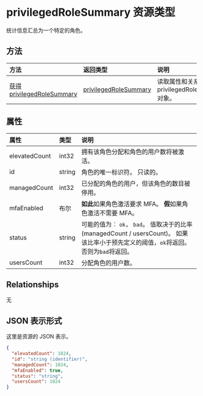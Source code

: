 # <a name="privilegedrolesummary-resource-type"></a>privilegedRoleSummary 资源类型

统计信息汇总为一个特定的角色。


## <a name="methods"></a>方法

| 方法           | 返回类型    |说明|
|:---------------|:--------|:----------|
|[获得 privilegedRoleSummary](../api/privilegedrolesummary_get.md) | [privilegedRoleSummary](privilegedrolesummary.md) |读取属性和关系的 privilegedRoleSummary 对象。|

## <a name="properties"></a>属性
| 属性     | 类型   |说明|
|:---------------|:--------|:----------|
|elevatedCount|int32|拥有该角色分配和角色的用户数将被激活。|
|id|string| 角色的唯一标识符。 只读的。|
|managedCount|int32|已分配的角色的用户，但该角色的数目被停用。|
|mfaEnabled|布尔|**如此**如果角色激活要求 MFA。 **假**如果角色激活不需要 MFA。|
|status|string| 可能的值为︰ `ok`， `bad`。 值取决于的比率 (managedCount / usersCount)。 如果该比率小于预先定义的阈值，`ok`将返回。 否则为`bad`将返回。|
|usersCount|int32|分配角色的用户数。|

## <a name="relationships"></a>Relationships
无


## <a name="json-representation"></a>JSON 表示形式

这里是资源的 JSON 表示。

<!-- {
  "blockType": "resource",
  "optionalProperties": [

  ],
  "@odata.type": "microsoft.graph.privilegedRoleSummary"
}-->

```json
{
  "elevatedCount": 1024,
  "id": "string (identifier)",
  "managedCount": 1024,
  "mfaEnabled": true,
  "status": "string",
  "usersCount": 1024
}

```

<!-- uuid: 8fcb5dbc-d5aa-4681-8e31-b001d5168d79
2015-10-25 14:57:30 UTC -->
<!-- {
  "type": "#page.annotation",
  "description": "privilegedRoleSummary resource",
  "keywords": "",
  "section": "documentation",
  "tocPath": ""
}-->